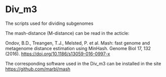 # Div_m3
The scripts used for dividing subgenomes

The mash-distance (M-distance) can be read in the acticle:

Ondov, B.D., Treangen, T.J., Melsted, P. et al. Mash: fast genome and metagenome distance estimation using MinHash. Genome Biol 17, 132 (2016). https://doi.org/10.1186/s13059-016-0997-x

The corresponding software <mash> used in the Div_m3 can be installed in the site https://github.com/marbl/mash
